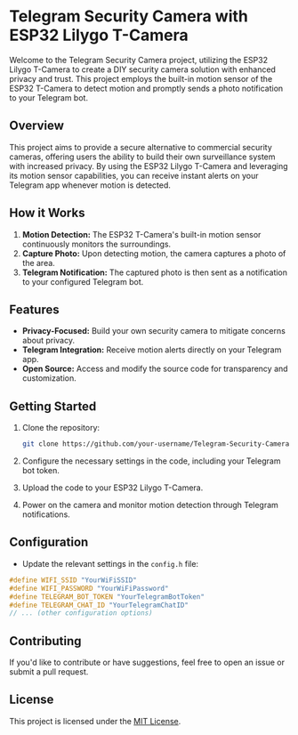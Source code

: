 # Telegram Security Camera with ESP32 Lilygo T-Camera

Welcome to the Telegram Security Camera project, utilizing the ESP32 Lilygo T-Camera to create a DIY security camera solution with enhanced privacy and trust. This project employs the built-in motion sensor of the ESP32 T-Camera to detect motion and promptly sends a photo notification to your Telegram bot.

## Overview

This project aims to provide a secure alternative to commercial security cameras, offering users the ability to build their own surveillance system with increased privacy. By using the ESP32 Lilygo T-Camera and leveraging its motion sensor capabilities, you can receive instant alerts on your Telegram app whenever motion is detected.

## How it Works

1. **Motion Detection:** The ESP32 T-Camera's built-in motion sensor continuously monitors the surroundings.
2. **Capture Photo:** Upon detecting motion, the camera captures a photo of the area.
3. **Telegram Notification:** The captured photo is then sent as a notification to your configured Telegram bot.

## Features

- **Privacy-Focused:** Build your own security camera to mitigate concerns about privacy.
- **Telegram Integration:** Receive motion alerts directly on your Telegram app.
- **Open Source:** Access and modify the source code for transparency and customization.

## Getting Started

1. Clone the repository:

    ```bash
    git clone https://github.com/your-username/Telegram-Security-Camera.git
    ```

2. Configure the necessary settings in the code, including your Telegram bot token.

3. Upload the code to your ESP32 Lilygo T-Camera.

4. Power on the camera and monitor motion detection through Telegram notifications.

## Configuration

- Update the relevant settings in the `config.h` file:

```cpp
#define WIFI_SSID "YourWiFiSSID"
#define WIFI_PASSWORD "YourWiFiPassword"
#define TELEGRAM_BOT_TOKEN "YourTelegramBotToken"
#define TELEGRAM_CHAT_ID "YourTelegramChatID"
// ... (other configuration options)
```

## Contributing

If you'd like to contribute or have suggestions, feel free to open an issue or submit a pull request.

## License

This project is licensed under the [MIT License](LICENSE).
